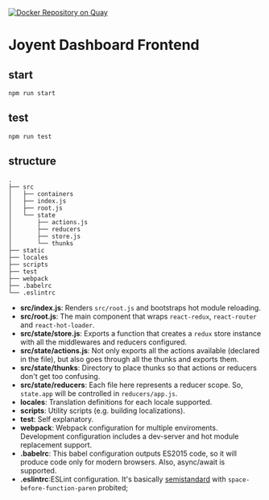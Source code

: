 [![Docker Repository on Quay](https://quay.io/repository/yldio/joyent-dashboard-frontend/status?token=ab124f42-c6c5-4023-9841-17ef74c8b7f1 "Docker Repository on Quay")](https://quay.io/repository/yldio/joyent-dashboard-frontend)
# Joyent Dashboard Frontend

## start

```
npm run start
```

## test

```
npm run test
```

## structure

```
.
├── src
│   ├── containers
│   ├── index.js
│   ├── root.js
│   └── state
│       ├── actions.js
│       ├── reducers
│       ├── store.js
│       └── thunks
├── static
├── locales
├── scripts
├── test
├── webpack
├── .babelrc
└── .eslintrc
```

 - **src/index.js**: Renders `src/root.js` and bootstraps hot module reloading.
 - **src/root.js**: The main component that wraps `react-redux`, `react-router` and `react-hot-loader`.
 - **src/state/store.js**: Exports a function that creates a `redux` store instance with all the middlewares and reducers configured.
 - **src/state/actions.js**: Not only exports all the actions available (declared in the file), but also goes through all the thunks and exports them.
 - **src/state/thunks**: Directory to place thunks so that actions or reducers don't get too confusing.
 - **src/state/reducers**: Each file here represents a reducer scope. So, `state.app` will be controlled in `reducers/app.js`.
 - **locales**: Translation definitions for each locale supported.
 - **scripts**: Utility scripts (e.g. building localizations).
 - **test**: Self explanatory.
 - **webpack**: Webpack configuration for multiple enviroments. Development configuration includes a dev-server and hot module replacement support.
 - **.babelrc**: This babel configuration outputs ES2015 code, so it will produce code only for modern browsers.
Also, async/await is supported.
 - **.eslintrc**:ESLint configuration. It's basically [semistandard](https://github.com/Flet/semistandard) with `space-before-function-paren` probited;
